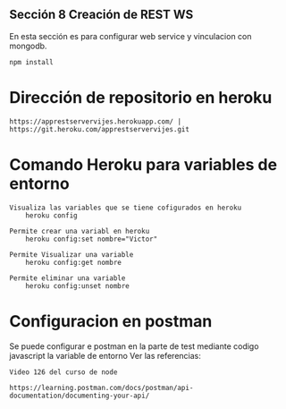 

## Sección 8 Creación de REST WS

En esta sección es para configurar web service y vinculacion con mongodb.

```
npm install
```

# Dirección de repositorio en heroku

```
https://apprestservervijes.herokuapp.com/ | https://git.heroku.com/apprestservervijes.git
```


# Comando Heroku para variables de entorno
```
Visualiza las variables que se tiene cofigurados en heroku
	heroku config
```
```
Permite crear una variabl en heroku
	heroku config:set nombre="Victor"
```
```
Permite Visualizar una variable
	heroku config:get nombre
```
```
Permite eliminar una variable
	heroku config:unset nombre
```

# Configuracion en postman

Se puede configurar e postman en la parte de test mediante codigo javascript la variable de entorno
Ver las referencias:
```
Video 126 del curso de node
```
```
https://learning.postman.com/docs/postman/api-documentation/documenting-your-api/
```